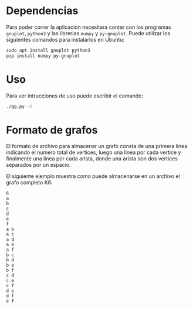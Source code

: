 # Dependencias

Para poder correr la aplicacion necesitara contar con los programas `gnuplot`, 
`python3` y las librerias `numpy` y `py-gnuplot`. Puede utilizar los 
siguientes comandos para instalarlos en Ubuntu:

```bash
sudo apt install gnuplot python3
pip install numpy py-gnuplot
```
# Uso

Para ver intrucciones de uso puede escribir el comando:

```bash
./gg.py -h
```

# Formato de grafos

El formato de archivo para almacenar un grafo consta de una primera linea 
indicando el numero total de vertices, luego una linea por cada vertice 
y finalmente una linea por cada arista, donde una arista son dos vertices 
separados por un espacio.

El siguiente ejemplo muestra como puede almacenarse en un archivo el grafo 
completo K6:

```
6
a
b
c
d
e
f
a b
a c
a d
a e
a f
b c
b d
b e
b f
c d
c e
c f
d e
d f
e f
```
